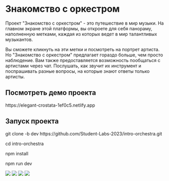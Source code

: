 <h1>Знакомство с оркестром</h1>
<p>Проект "Знакомство с оркестром" - это путешествие в мир музыки. На главном экране этой платформы, вы откроете для себя панораму, наполненную метками, каждая из которых ведет в мир талантливых музыкантов.
</p>
<p>Вы сможете кликнуть на эти метки и посмотреть на портрет артиста. Но "Знакомство с оркестром" предлагает гораздо больше, чем просто наблюдение. Вам также предоставляется возможность пообщаться с артистами через чат. Послушать, как звучит их инструмент и поспрашивать разные вопросы, на которые знают ответы только артисты.</p>
<h2>Посмотреть демо проекта</h2>
<p>https://elegant-crostata-1ef0c5.netlify.app</p>
<h2>Запуск проекта</h2>
<p>git clone -b dev https://github.com/Student-Labs-2023/intro-orchestra.git</p>
<p>cd intro-orchestra</p>
<p>npm install</p>
<p>npm run dev</p>
<div display="flex">
  <img src="https://img.shields.io/badge/react-%2320232a.svg?style=for-the-badge&logo=react&logoColor=%2361DAFB"/>
  <img src="https://img.shields.io/badge/Next-black?style=for-the-badge&logo=next.js&logoColor=white"/>
  <img src="https://img.shields.io/badge/typescript-%23007ACC.svg?style=for-the-badge&logo=typescript&logoColor=white"/>
  <img src="https://img.shields.io/badge/tailwindcss-%2338B2AC.svg?style=for-the-badge&logo=tailwind-css&logoColor=white"/>
</div>
